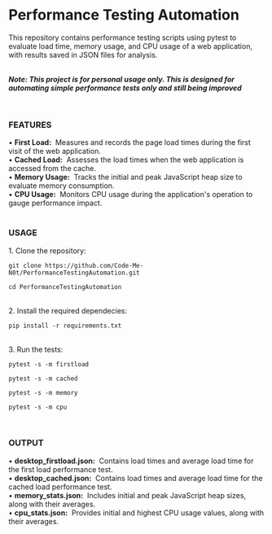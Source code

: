 # Performance Testing Automation
This repository contains performance testing scripts using pytest to evaluate load time, memory usage, and CPU usage of a web application, with results saved in JSON files for analysis.
</br></br>
<i><b><p>Note: This project is for personal usage only. This is designed for automating simple performance tests only and still being improved</p></b></i></br>
<h3>FEATURES</h3>
• <b>First Load:</b>&nbsp Measures and records the page load times during the first visit of the web application.</br>
• <b>Cached Load:</b>&nbsp Assesses the load times when the web application is accessed from the cache.</br>
• <b>Memory Usage:</b>&nbsp Tracks the initial and peak JavaScript heap size to evaluate memory consumption.</br>
• <b>CPU Usage:</b>&nbsp Monitors CPU usage during the application's operation to gauge performance impact.
</br></br>
<h3>USAGE</h3>
1. Clone the repository:
<pre><code id="code-block">git clone https://github.com/Code-Me-N0t/PerformanceTestingAutomation.git</br>
cd PerformanceTestingAutomation</code></pre>
</br>
2. Install the required dependecies:
<pre><code id="code-block">pip install -r requirements.txt</code></pre>
</br>
3. Run the tests:
<pre><code id="code-block">pytest -s -m firstload</code></pre>
<pre><code id="code-block">pytest -s -m cached</code></pre>
<pre><code id="code-block">pytest -s -m memory</code></pre>
<pre><code id="code-block">pytest -s -m cpu</code></pre>
</br>
<h3>OUTPUT</h3>
• <b>desktop_firstload.json:</b>&nbsp Contains load times and average load time for the first load performance test.</br>
• <b>desktop_cached.json:</b>&nbsp Contains load times and average load time for the cached load performance test.</br>
• <b>memory_stats.json:</b>&nbsp Includes initial and peak JavaScript heap sizes, along with their averages.</br>
• <b>cpu_stats.json:</b>&nbsp Provides initial and highest CPU usage values, along with their averages.
